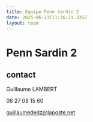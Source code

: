 ```yaml
---
title: Équipe Penn Sardin 2
date: 2025-06-23T11:36:21.335Z
layout: team
---
```


# Penn Sardin 2



## contact 

Guillaume LAMBERT

06 27 08 15 60

guillaumededz@laposte.net

